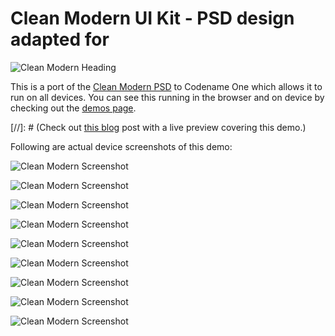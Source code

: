 # Clean Modern UI Kit - PSD design adapted for 

![Clean Modern Heading](https://www.codenameone.com/img/blog/clean-modern-ui-kit.jpg)

This is a port of the [Clean Modern PSD](https://www.dropbox.com/s/4bqg4y8cru95ek6/Screens.psd.zip?dl=0) to Codename One which allows it to run on all devices. You can see this running in the browser and on device by checking out the [demos page](https://www.codenameone.com/demos-CleanModern.html).

[//]: # (Check out [this blog](https://www.codenameone.com/blog/template-clean-modern-ui-kit.html) post with a live preview covering this demo.)

Following are actual device screenshots of this demo:

![Clean Modern Screenshot](https://www.codenameone.com/demos/CleanModern/slide-1.png)

![Clean Modern Screenshot](https://www.codenameone.com/demos/CleanModern/slide-2.png)

![Clean Modern Screenshot](https://www.codenameone.com/demos/CleanModern/slide-3.png)

![Clean Modern Screenshot](https://www.codenameone.com/demos/CleanModern/slide-4.png)

![Clean Modern Screenshot](https://www.codenameone.com/demos/CleanModern/slide-5.png)

![Clean Modern Screenshot](https://www.codenameone.com/demos/CleanModern/slide-6.png)

![Clean Modern Screenshot](https://www.codenameone.com/demos/CleanModern/slide-7.png)

![Clean Modern Screenshot](https://www.codenameone.com/demos/CleanModern/slide-8.png)

![Clean Modern Screenshot](https://www.codenameone.com/demos/CleanModern/slide-9.png)
